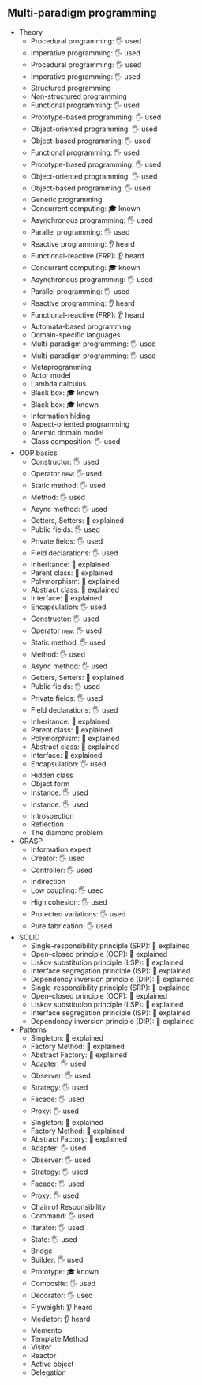 ## Multi-paradigm programming

- Theory
  - Procedural programming: 🖐️ used
  - Imperative programming: 🖐️ used
  - Procedural programming: 🖐️ used
  - Imperative programming: 🖐️ used
  - Structured programming
  - Non-structured programming
  - Functional programming: 🖐️ used
  - Prototype-based programming: 🖐️ used
  - Object-oriented programming: 🖐️ used
  - Object-based programming: 🖐️ used
  - Functional programming: 🖐️ used
  - Prototype-based programming: 🖐️ used
  - Object-oriented programming: 🖐️ used
  - Object-based programming: 🖐️ used
  - Generic programming
  - Concurrent computing: 🎓 known
  - Asynchronous programming: 🖐️ used
  - Parallel programming: 🖐️ used
  - Reactive programming: 👂 heard
  - Functional-reactive (FRP): 👂 heard
  - Concurrent computing: 🎓 known
  - Asynchronous programming: 🖐️ used
  - Parallel programming: 🖐️ used
  - Reactive programming: 👂 heard
  - Functional-reactive (FRP): 👂 heard
  - Automata-based programming
  - Domain-specific languages
  - Multi-paradigm programming: 🖐️ used
  - Multi-paradigm programming: 🖐️ used
  - Metaprogramming
  - Actor model
  - Lambda calculus
  - Black box: 🎓 known
  - Black box: 🎓 known
  - Information hiding
  - Aspect-oriented programming
  - Anemic domain model
  - Class composition: 🖐️ used
- OOP basics
  - Constructor: 🖐️ used
  - Operator `new`: 🖐️ used
  - Static method: 🖐️ used
  - Method: 🖐️ used
  - Async method: 🖐️ used
  - Getters, Setters: 🙋 explained
  - Public fields: 🖐️ used
  - Private fields: 🖐️ used
  - Field declarations: 🖐️ used
  - Inheritance: 🙋 explained
  - Parent class: 🙋 explained
  - Polymorphism: 🙋 explained
  - Abstract class: 🙋 explained
  - Interface: 🙋 explained
  - Encapsulation: 🖐️ used
  - Constructor: 🖐️ used
  - Operator `new`: 🖐️ used
  - Static method: 🖐️ used
  - Method: 🖐️ used
  - Async method: 🖐️ used
  - Getters, Setters: 🙋 explained
  - Public fields: 🖐️ used
  - Private fields: 🖐️ used
  - Field declarations: 🖐️ used
  - Inheritance: 🙋 explained
  - Parent class: 🙋 explained
  - Polymorphism: 🙋 explained
  - Abstract class: 🙋 explained
  - Interface: 🙋 explained
  - Encapsulation: 🖐️ used
  - Hidden class
  - Object form
  - Instance: 🖐️ used
  - Instance: 🖐️ used
  - Introspection
  - Reflection
  - The diamond problem
- GRASP
  - Information expert
  - Creator: 🖐️ used
  - Controller: 🖐️ used
  - Indirection
  - Low coupling: 🖐️ used
  - High cohesion: 🖐️ used
  - Protected variations: 🖐️ used
  - Pure fabrication: 🖐️ used
- SOLID
  - Single-responsibility principle (SRP): 🙋 explained
  - Open–closed principle (OCP): 🙋 explained
  - Liskov substitution principle (LSP): 🙋 explained
  - Interface segregation principle (ISP): 🙋 explained
  - Dependency inversion principle (DIP): 🙋 explained
  - Single-responsibility principle (SRP): 🙋 explained
  - Open–closed principle (OCP): 🙋 explained
  - Liskov substitution principle (LSP): 🙋 explained
  - Interface segregation principle (ISP): 🙋 explained
  - Dependency inversion principle (DIP): 🙋 explained
- Patterns
  - Singleton: 🙋 explained
  - Factory Method: 🙋 explained
  - Abstract Factory: 🙋 explained
  - Adapter: 🖐️ used
  - Observer: 🖐️ used
  - Strategy: 🖐️ used
  - Facade: 🖐️ used
  - Proxy: 🖐️ used
  - Singleton: 🙋 explained
  - Factory Method: 🙋 explained
  - Abstract Factory: 🙋 explained
  - Adapter: 🖐️ used
  - Observer: 🖐️ used
  - Strategy: 🖐️ used
  - Facade: 🖐️ used
  - Proxy: 🖐️ used
  - Chain of Responsibility
  - Command: 🖐️ used
  - Iterator: 🖐️ used
  - State: 🖐️ used
  - Bridge
  - Builder: 🖐️ used
  - Prototype: 🎓 known
  - Composite: 🖐️ used
  - Decorator: 🖐️ used
  - Flyweight: 👂 heard
  - Mediator: 👂 heard
  - Memento
  - Template Method
  - Visitor
  - Reactor
  - Active object
  - Delegation
